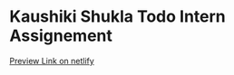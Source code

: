 # Kaushiki Shukla Todo Intern Assignement

[Preview Link on netlify](https://kasuhiki-todo.netlify.app)
